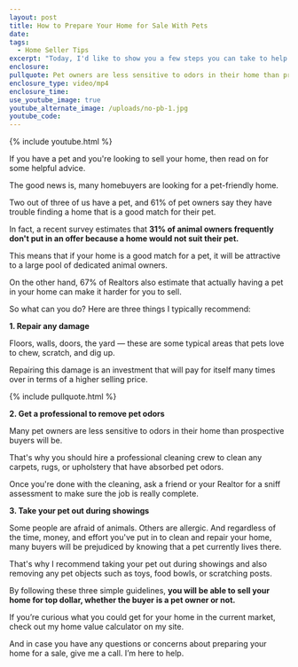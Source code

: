 ```yaml
---
layout: post
title: How to Prepare Your Home for Sale With Pets
date:
tags:
  - Home Seller Tips
excerpt: "Today, I'd like to show you a few steps you can take to help sell your home if you are a pet owner."
enclosure:
pullquote: Pet owners are less sensitive to odors in their home than prospective buyers are.
enclosure_type: video/mp4
enclosure_time:
use_youtube_image: true
youtube_alternate_image: /uploads/no-pb-1.jpg
youtube_code:
---
```



{% include youtube.html %}

If you have a pet and you're looking to sell your home, then read on for some helpful advice.&nbsp;

The good news is, many homebuyers are looking for a pet-friendly home.

Two out of three of us have a pet, and 61% of pet owners say they have trouble finding a home that is a good match for their pet.

In fact, a recent survey estimates that **31% of animal owners frequently don't put in an offer because a home would not suit their pet.**

This means that if your home is a good match for a pet, it will be attractive to a large pool of dedicated animal owners.&nbsp;

On the other hand, 67% of Realtors also estimate that actually having a pet in your home can make it harder for you to sell.

So what can you do? Here are three things I typically recommend:

**1. Repair any damage**

Floors, walls, doors, the yard — these are some typical areas that pets love to chew, scratch, and dig up.&nbsp;

Repairing this damage is an investment that will pay for itself many times over in terms of a higher selling price.&nbsp;

{% include pullquote.html %}

**2. Get a professional to remove pet odors**

Many pet owners are less sensitive to odors in their home than prospective buyers will be.&nbsp;

That's why you should hire a professional cleaning crew to clean any carpets, rugs, or upholstery that have absorbed pet odors.&nbsp;

Once you're done with the cleaning, ask a friend or your Realtor for a sniff assessment to make sure the job is really complete.&nbsp;

**3. Take your pet out during showings**

Some people are afraid of animals. Others are allergic. And regardless of the time, money, and effort you've put in to clean and repair your home, many buyers will be prejudiced by knowing that a pet currently lives there.&nbsp;

That's why I recommend taking your pet out during showings and also removing any pet objects such as toys, food bowls, or scratching posts.&nbsp;

By following these three simple guidelines, **you will be able to sell your home for top dollar, whether the buyer is a pet owner or not.&nbsp;**

If you’re curious what you could get for your home in the current market, check out my home value calculator on my site.

And in case you have any questions or concerns about preparing your home for a sale, give me a call. I’m here to help.